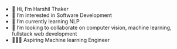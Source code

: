 - 👋 Hi, I’m Harshil Thaker
- 👀 I’m interested in Software Development
- 🌱 I’m currently learning NLP
- 💞️ I’m looking to collaborate on computer vision, machine learning, fullstack web development
- 🧑🏻‍💻 Aspiring Machine learning Engineer

